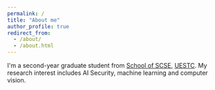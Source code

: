 ```yaml
---
permalink: /
title: "About me"
author_profile: true
redirect_from: 
  - /about/
  - /about.html
---
```


I'm a second-year graduate student from [School of SCSE](https://www.scse.uestc.edu.cn/), [UESTC](https://www.uestc.edu.cn/). My research interest includes AI Security, machine learning and computer vision.

